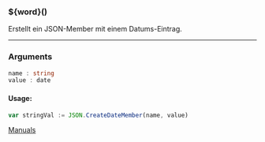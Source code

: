 ﻿### ${word}()
Erstellt ein JSON-Member mit einem Datums-Eintrag.

----

### Arguments
```ts
name : string
value : date
```
#### Usage:
```ts
var stringVal := JSON.CreateDateMember(name, value)
```

[Manuals](https://manuals.opacc.ch/docs/doku2401/F-Script/ScriptBlockFunc.JSON.CreateDateMember.html)
